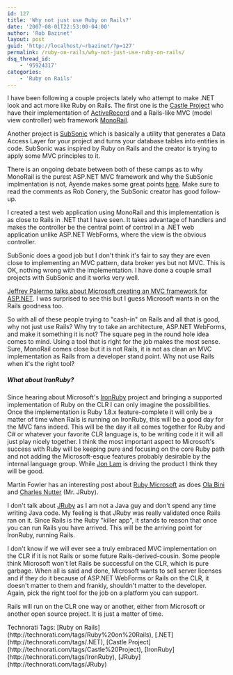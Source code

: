```yaml
---
id: 127
title: 'Why not just use Ruby on Rails?'
date: '2007-08-01T22:53:00-04:00'
author: 'Rob Bazinet'
layout: post
guid: 'http://localhost/~rbazinet/?p=127'
permalink: /ruby-on-rails/why-not-just-use-ruby-on-rails/
dsq_thread_id:
    - '95924317'
categories:
    - 'Ruby on Rails'
---
```


I have been following a couple projects lately who attempt to make .NET look and act more like Ruby on Rails. The first one is the [Castle Project](http://www.castleproject.org) who have their implementation of [ActiveRecord](http://www.castleproject.org/activerecord/index.html) and a Rails-like MVC (model view controller) web framework [MonoRail](http://www.castleproject.org/monorail/index.html).

Another project is [SubSonic](http://subsonicproject.com/) which is basically a utility that generates a Data Access Layer for your project and turns your database tables into entities in code. SubSonic was inspired by Ruby on Rails and the creator is trying to apply some MVC principles to it.

There is an ongoing debate between both of these camps as to why MonoRail is the purest ASP.NET MVC framework and why the SubSonic implmentation is not, Ayende makes some great points [here](http://ayende.com/Blog/archive/2007/08/01/SonicCast-3--It-is-not-MVC.aspx). Make sure to read the comments as Rob Conery, the SubSonic creator has good follow-up.

I created a test web application using MonoRail and this implementation is as close to Rails in .NET that I have seen. It takes advantage of handlers and makes the controller be the central point of control in a .NET web application unlike ASP.NET WebForms, where the view is the obvious controller.

SubSonic does a good job but I don't think it's fair to say they are even close to implementing an MVC pattern, data broker yes but not MVC. This is OK, nothing wrong with the implementation. I have done a couple small projects with SubSonic and it works very well.

[Jeffrey Palermo talks about Microsoft creating an MVC framework for ASP.NET](http://codebetter.com/blogs/jeffrey.palermo/archive/2007/03/16/Big-News-_2D00_-MVC-framework-for-ASP.NET-in-the-works-_2D00_-level-300.aspx). I was surprised to see this but I guess Microsoft wants in on the Rails goodness too.

So with all of these people trying to "cash-in" on Rails and all that is good, why not just use Rails? Why try to take an architecture, ASP.NET WebForms, and make it something it is not? The square peg in the round hole idea comes to mind. Using a tool that is right for the job makes the most sense. Sure, MonoRail comes close but it is not Rails, it is not as clean an MVC implementation as Rails from a developer stand point. Why not use Rails when it's the right tool?

##### What about IronRuby?

Since hearing about Microsoft's [IronRuby](http://www.iunknown.com/2007/07/a-first-look-at.html) project and bringing a supported implementation of Ruby on the CLR I can only imagine the possibilities. Once the implementation is Ruby 1.8.x feature-complete it will only be a matter of time when Rails is running on IronRuby, this will be a good day for the MVC fans indeed. This will be the day it all comes together for Ruby and C# or whatever your favorite CLR language is, to be writing code it it will all just play nicely together. I think the most important aspect to Microsoft's success with Ruby will be keeping pure and focusing on the core Ruby path and not adding the Microsoft-esque features probably desirable by the internal language group. While [Jon Lam](http://www.iunknown.com/) is driving the product I think they will be good.

Martin Fowler has an interesting post about [Ruby Microsoft](http://martinfowler.com/bliki/RubyMicrosoft.html) as does [Ola Bini](http://ola-bini.blogspot.com/2007/06/there-can-be-only-one-tale-about-ruby.html) and [Charles Nutter](http://headius.blogspot.com/2007/06/response-to-olas-ironruby-post.html) (Mr. JRuby).

I don't talk about [JRuby](http://jruby.codehaus.org/) as I am not a Java guy and don't spend any time writing Java code. My feeling is that JRuby was really validated once Rails ran on it. Since Rails is the Ruby "killer app", it stands to reason that once you can run Rails you have arrived. This will be the arriving point for IronRuby, running Rails.

I don't know if we will ever see a truly embraced MVC implementation on the CLR if it is not Rails or some future Rails-derived-cousin. Some people think Microsoft won't let Rails be successful on the CLR, which is pure garbage. When all is said and done, Microsoft wants to sell server licenses and if they do it because of ASP.NET WebForms or Rails on the CLR, it doesn't matter to them and frankly, shouldn't matter to the developer. Again, pick the right tool for the job on a platform you can support.

Rails will run on the CLR one way or another, either from Microsoft or another open source project. It is just a matter of time.

<div class="wlWriterSmartContent" style="display:inline;float:none;margin:0;padding:0;">Technorati Tags: [Ruby on Rails](http://technorati.com/tags/Ruby%20on%20Rails), [.NET](http://technorati.com/tags/.NET), [Castle Project](http://technorati.com/tags/Castle%20Project), [IronRuby](http://technorati.com/tags/IronRuby), [JRuby](http://technorati.com/tags/JRuby)</div>
